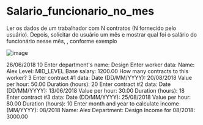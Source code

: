 # Salario_funcionario_no_mes
Ler os dados de um trabalhador com N contratos (N fornecido pelo usuário). Depois, solicitar do usuário um mês e mostrar qual foi o salário do funcionário nesse mês, , conforme exemplo

![image](https://github.com/ThiagoDeSena/Salario_funcionario_no_mes/assets/110785400/e861b2c2-b4c4-4d5a-8148-e96e68f50388)

26/06/2018
10
Enter department's name: Design
Enter worker data:
Name: Alex
Level: MID_LEVEL
Base salary: 1200.00
How many contracts to this worker? 3
Enter contract #1 data:
Date (DD/MM/YYYY): 20/08/2018
Value per hour: 50.00
Duration (hours): 20
Enter contract #2 data:
Date (DD/MM/YYYY): 13/06/2018
Value per hour: 30.00
Duration (hours): 18
Enter contract #3 data:
Date (DD/MM/YYYY): 25/08/2018
Value per hour: 80.00
Duration (hours): 10
Enter month and year to calculate income (MM/YYYY): 08/2018
Name: Alex
Department: Design
Income for 08/2018: 3000.00
